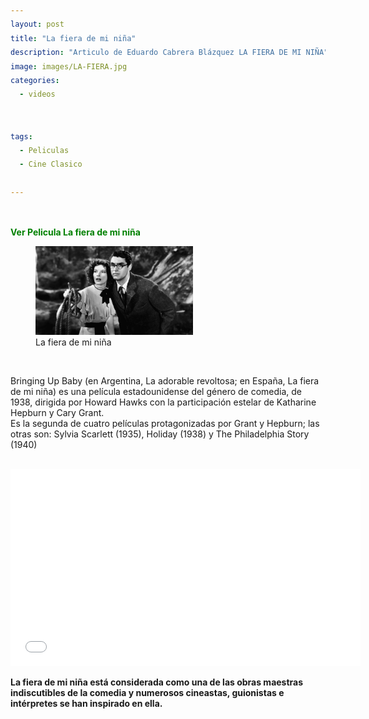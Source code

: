 ```yaml
---
layout: post
title: "La fiera de mi niña"
description: "Articulo de Eduardo Cabrera Blázquez LA FIERA DE MI NIÑA"
image: images/LA-FIERA.jpg
categories:
  - videos
  

tags:
  - Peliculas
  - Cine Clasico
  
---
```

<a name="inicio-articulo">
<figure style="width: 70%" class="align-center">
  <img src="https://eduardo-cabrera.github.io/images/separador.png" alt="">
  </figure> 


<span style="color:green"> **Ver Pelicula  La fiera de mi niña** </span>
<style>
div {
  text-align: justify;
  text-justify: inter-word;
  LINE-HEIGHT:1.6; 
}
</style>

<figure style="width: 50%" class="align-right">
 <img src="/images/la-fiera-2.jpg" alt="">
  <figcaption>La fiera de mi niña</figcaption>
</figure> 
<br/>

Bringing Up Baby (en Argentina, La adorable revoltosa; en España, La fiera de mi niña) es una película estadounidense del género de comedia, de 1938, dirigida por Howard Hawks con la participación estelar de Katharine Hepburn y Cary Grant.
<br/>
Es la segunda de cuatro películas protagonizadas por Grant y Hepburn; las otras son: Sylvia Scarlett (1935), Holiday (1938) y The Philadelphia Story (1940)
<br/>
<br/>



<iframe width="560" height="315" src="//ok.ru/videoembed/1282664303177" frameborder="0" allow="autoplay" allowfullscreen></iframe>



<br/>

**La fiera de mi niña está considerada como una de las obras maestras indiscutibles de la comedia y numerosos cineastas, guionistas e intérpretes se han inspirado en ella.**
<br/>
<br/>



 






<div>
 
</div>